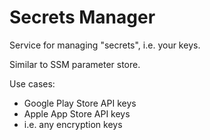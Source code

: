 # Secrets Manager

Service for managing "secrets", i.e. your keys.

Similar to SSM parameter store.

Use cases:
- Google Play Store API keys
- Apple App Store API keys
- i.e. any encryption keys
